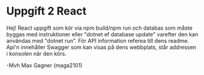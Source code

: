 # Uppgift 2 React
Hej! React uppgift som kör via npm build/npm run och databas som måste byggas med instruktioner eller "dotnet ef database update" varefter den kan användas med "dotnet run". För API information referea till dens readme.
Api'n innehåller Swagger som kan visas på dens webbplats, står addressen i konsolen när den körs.

-Mvh Max Gagner (maga2101)
